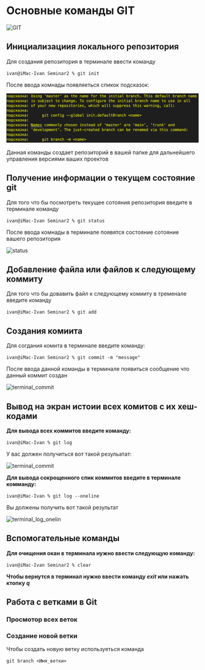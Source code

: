 # Основные команды GIT
![GIT](/PNG/trabajar-ramas-git.png)

## Инициализациия локального репозитория

Для создания репозитория в терминале ввести команду 
    
    ivan@iMac-Ivan Seminar2 % git init

После ввода комнады появляеться спикок подсказок:

![prompt](/PNG/prompt.png)


Данная команды создает репозиторий в вашей папке для дальнейшего управления версиями ваших проектов

## Получение информации о текущем состояние git

Для того что бы посмотреть текущее сотояния репозитория введите в терминале команду


    ivan@iMac-Ivan Seminar2 % git status

После ввода комнады в терминале появятся состояние сотояние вашего репозитория

![status](/PNG/terminal_status.png)

## Добавление файла или файлов к следующему коммиту

Для того что бы довавить файл к следующему комииту в тременале введите команду

    ivan@iMac-Ivan Seminar2 % git add

## Создания комиита

Для согдания комита в терминале введите команду:

    ivan@iMac-Ivan Seminar2 % git commit -m "message"

 После ввода данной команды в терминале появиться сообщение что данный коммит создан

![terminal_commit](/PNG/terminal_commit.png)

## Вывод на экран истоии всех комитов с их хеш-кодами

**Для вывода всех коммитов введите команду:**

    ivan@iMac-Ivan % git log

 У вас должен получиться вот такой резульатат:

![terminal_commit](/PNG/terminal_commit.png)

**Для вывода сокрощенного спик коммитов введите в терминале комманду:**

    ivan@iMac-Ivan % git log --oneline

 Вы должены получить вот такой результат 

![terminal_log_onelin](/PNG/terminal_log_oneline.png)

## Вспомогательные команды

**Для очищения окан в терминала нужно ввести следующую команду:**

    ivan@iMac-Ivan Seminar2 % clear

**Чтобы вернутся в терминал нужно ввести команду _exit_ или нажать ктопку _q_**


## Работа с ветками в Git

### Просмотор всех веток

### Cоздание новой ветки

Чтобы создать новую ветку используеться команда 
    
    git branch <Имя_ветки>

    